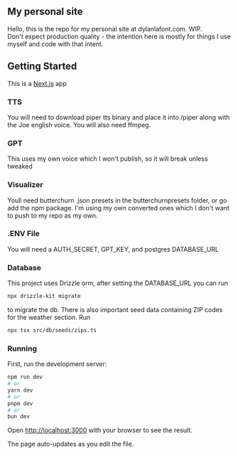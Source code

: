 ## My personal site 

Hello, this is the repo for my personal site at dylanlafont.com.  WIP.  
Don't expect production quality - the intention here is mostly for things I use myself and code with that intent.

## Getting Started

This is a [Next.js](https://nextjs.org) app

### TTS
You will need to download piper tts binary and place it into /piper along with the Joe english voice.
You will also need ffmpeg.

### GPT
This uses my own voice which I won't publish, so it will break unless tweaked

### Visualizer
Youll need butterchurn .json presets in the butterchurnpresets folder, or go add the npm package.  I'm using my own converted ones
which I don't want to push to my repo as my own.

### .ENV File
You will need a AUTH_SECRET, GPT_KEY, and postgres DATABASE_URL

### Database
This project uses Drizzle orm, after setting the DATABASE_URL you can run 
```bash
npx drizzle-kit migrate
```
to migrate the db.  There is also important seed data containing ZIP codes for the weather section. Run
```bash
npx tsx src/db/seeds/zips.ts
```

### Running
First, run the development server:
```bash
npm run dev
# or
yarn dev
# or
pnpm dev
# or
bun dev
```

Open [http://localhost:3000](http://localhost:3000) with your browser to see the result.

The page auto-updates as you edit the file.
